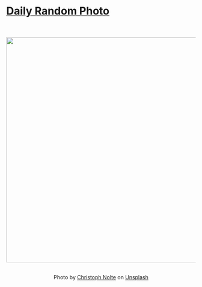# [Daily Random Photo](https://www.dailyrandomphoto.com/)

<div align="center">
  <br>
  <br>
  <a href="https://www.dailyrandomphoto.com/p/2023/2023-10-22/"><img src="https://images.unsplash.com/photo-1680010110973-bdb46bc66e9c?crop=entropy&cs=tinysrgb&fit=max&fm=jpg&ixid=M3w3NzUwOHwwfDF8cmFuZG9tfHx8fHx8fHx8MTY5NzkzNDY2MHw&ixlib=rb-4.0.3&q=80&w=1080" width="600px"></a>
  <br>
  <br>
  <p class="has-text-grey">Photo by <a href="https://unsplash.com/@pic_nolte?utm_source=Daily%20Random%20Photo&amp;utm_medium=referral" target="_blank" rel="noopener noreferrer">Christoph Nolte</a> on <a href="https://unsplash.com/photos/a-bright-green-and-red-aurora-bore-in-the-sky-RPQic2xV00w?utm_source=Daily%20Random%20Photo&amp;utm_medium=referral" target="_blank" rel="noopener noreferrer">Unsplash</a></p>
</div>
